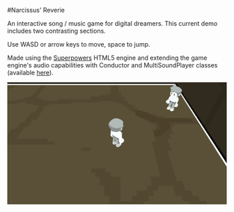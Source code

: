 #Narcissus' Reverie

An interactive song / music game for digital dreamers. This current demo includes two contrasting sections.

Use WASD or arrow keys to move, space to jump.

Made using the [Superpowers](http://superpowers-html5.com) HTML5 engine and extending the game engine's audio capabilities with Conductor and MultiSoundPlayer classes (available [here](https://github.com/usdivad/superpowers-game/tree/soundAdditions)).

![screenshot of the game](public/screenshot2.png?raw=true "screenshot of the game")